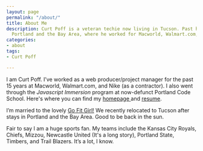 ```yaml
---
layout: page
permalink: "/about/"
title: About Me
description: Curt Poff is a veteran techie now living in Tucson. Past homes include
  Portland and the Bay Area, where he worked for Macworld, Walmart.com, and Nike.
categories:
- about
tags:
- Curt Poff

---
```

I am Curt Poff. I’ve worked as a web producer/project manager for the past 15 years at Macworld, Walmart.com, and Nike (as a contractor). I also went through the _Javascript Immersion_ program at now-defunct Portland Code School. Here's where you can find my [homepage ](https://curtpoff.com "Curt Poff homepage")and [resume](resume/ "Curt Poff resume").

I’m married to the lovely [Go Fit Girl!](http://gofitgirl.com) We recently relocated to Tucson after stays in Portland and  the Bay Area. Good to be back in the sun.

Fair to say I am a huge sports fan. My teams include the Kansas City Royals, Chiefs, Mizzou, Newcastle United (It's a long story), Portland State, Timbers, and Trail Blazers. It’s a lot, I know.